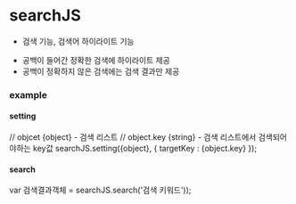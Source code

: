 # searchJS

- 검색 기능, 검색어 하이라이트 기능
+ 공백이 들어간 정확한 검색에 하이라이트 제공
+ 공백이 정확하지 않은 검색에는 검색 결과만 제공


### example

#### setting
// objcet {object} - 검색 리스트
// object.key {string} - 검색 리스트에서 검색되어야하는 key값
searchJS.setting({object}, { targetKey : {object.key} });
 
#### search
var 검색결과객체 = searchJS.search('검색 키워드'));
